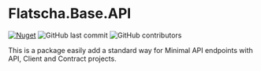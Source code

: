 # Flatscha.Base.API

[![Nuget](https://img.shields.io/nuget/v/Flatscha.Base.API)](https://www.nuget.org/packages/Flatscha.Base.API/)
![GitHub last commit](https://img.shields.io/github/last-commit/Flatscha/Flatscha.Base.API)
![GitHub contributors](https://img.shields.io/github/contributors/Flatscha/Flatscha.Base.API)


This is a package easily add a standard way for Minimal API endpoints with API, Client and Contract projects.
